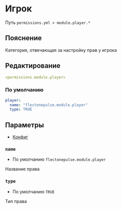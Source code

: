 # Игрок
Путь `permissions.yml > module.player.*`

## Пояснение
Категория, отвечающая за настройку прав у игрока

## Редактирование
```yaml
<permissions.module.player>
```

### По умолчанию
```yaml
player:
  name: "flectonepulse.module.player"
  type: TRUE
```

## Параметры

- [Конфиг](/ru/config/module/player/)

### `name`
- По умолчанию `flectonepulse.module.player`

Название права

### `type`
- По умолчанию `TRUE`

Тип права

<!--@include: @/ru/parts/permission.md-->

